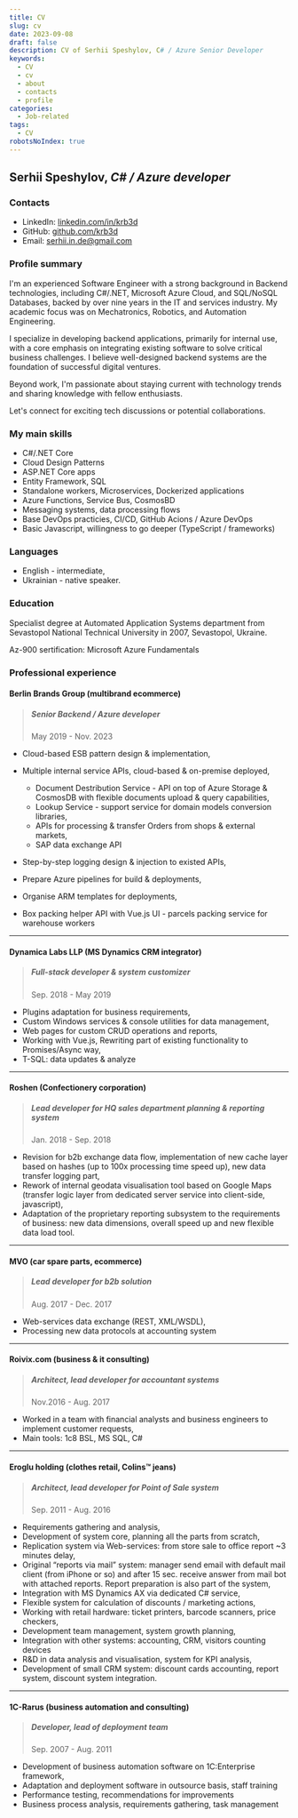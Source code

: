 ```yaml
---
title: CV
slug: cv
date: 2023-09-08
draft: false
description: CV of Serhii Speshylov, C# / Azure Senior Developer
keywords:
  - CV
  - cv
  - about
  - contacts
  - profile
categories:
  - Job-related
tags:
  - CV
robotsNoIndex: true
---
```


## Serhii Speshylov, _C# / Azure developer_

### Contacts

- LinkedIn: [linkedin.com/in/krb3d](https:\linkedin.com/in/krb3d)
- GitHub: [github.com/krb3d](https://github.com/krb3d)
- Email: [serhii.in.de@gmail.com](mailto:serhii.in.de@gmail.com)

### Profile summary

I'm an experienced Software Engineer with a strong background in Backend technologies, including C#/.NET, Microsoft Azure Cloud, and SQL/NoSQL Databases, backed by over nine years in the IT and services industry. My academic focus was on Mechatronics, Robotics, and Automation Engineering.

I specialize in developing backend applications, primarily for internal use, with a core emphasis on integrating existing software to solve critical business challenges. I believe well-designed backend systems are the foundation of successful digital ventures.

Beyond work, I'm passionate about staying current with technology trends and sharing knowledge with fellow enthusiasts.

Let's connect for exciting tech discussions or potential collaborations.

### My main skills

- C#/.NET Core
- Cloud Design Patterns
- ASP.NET Core apps
- Entity Framework, SQL
- Standalone workers, Microservices, Dockerized applications
- Azure Functions, Service Bus, CosmosBD
- Messaging systems, data processing flows
- Base DevOps practicies, CI/CD, GitHub Acions / Azure DevOps
- Basic Javascript, willingness to go deeper (TypeScript / frameworks)

### Languages

- English - intermediate,
- Ukrainian - native speaker.

### Education

Specialist degree at Automated Application Systems department from Sevastopol National Technical University in 2007, Sevastopol, Ukraine.

Az-900 sertification: Microsoft Azure Fundamentals

### Professional experience

#### Berlin Brands Group (multibrand ecommerce)

> ##### Senior Backend / Azure developer
>
> May 2019 - Nov. 2023

- Cloud-based ESB pattern design & implementation,
- Multiple internal service APIs, cloud-based & on-premise deployed,

  - Document Destribution Service - API on top of Azure Storage & CosmosDB with flexible documents upload & query capabilities,
  - Lookup Service - support service for domain models conversion libraries,
  - APIs for processing & transfer Orders from shops & external markets,
  - SAP data exchange API

- Step-by-step logging design & injection to existed APIs,
- Prepare Azure pipelines for build & deployments,
- Organise ARM templates for deployments,
- Box packing helper API with Vue.js UI - parcels packing service for warehouse workers

---

#### Dynamica Labs LLP (MS Dynamics CRM integrator)

> ##### Full-stack developer & system customizer
>
> Sep. 2018 - May 2019

- Plugins adaptation for business requirements,
- Custom Windows services & console utilities for data management,
- Web pages for custom CRUD operations and reports,
- Working with Vue.js, Rewriting part of existing functionality to Promises/Async way,
- T-SQL: data updates & analyze

---

#### Roshen (Confectionery corporation)

> ##### Lead developer for HQ sales department planning & reporting system
>
> Jan. 2018 - Sep. 2018

- Revision for b2b exchange data flow, implementation of new cache layer based on hashes (up to 100x processing time speed up), new data transfer logging part,
- Rework of internal geodata visualisation tool based on Google Maps (transfer logic layer from dedicated server service into client-side, javascript),
- Adaptation of the proprietary reporting subsystem to the requirements of business: new data dimensions, overall speed up and new flexible data load tool.

---

#### MVO (car spare parts, ecommerce)

> ##### Lead developer for b2b solution
>
> Aug. 2017 - Dec. 2017

- Web-services data exchange (REST, XML/WSDL),
- Processing new data protocols at accounting system

---

#### Roivix.com (business & it consulting)

> ##### Architect, lead developer for accountant systems
>
> Nov.2016 - Aug. 2017

- Worked in a team with financial analysts and business engineers to implement customer requests,
- Main tools: 1c8 BSL, MS SQL, C#

---

#### Eroglu holding (clothes retail, Colins™ jeans)

> ##### Architect, lead developer for Point of Sale system
>
> Sep. 2011 - Aug. 2016

- Requirements gathering and analysis,
- Development of system core, planning all the parts from scratch,
- Replication system via Web-services: from store sale to office report ~3 minutes delay,
- Original “reports via mail” system: manager send email with default mail client (from iPhone or so) and after 15 sec. receive answer from mail bot with attached reports. Report preparation is also part of the system,
- Integration with MS Dynamics AX via dedicated C# service,
- Flexible system for calculation of discounts / marketing actions,
- Working with retail hardware: ticket printers, barcode scanners, price checkers,
- Development team management, system growth planning,
- Integration with other systems: accounting, CRM, visitors counting devices
- R&D in data analysis and visualisation, system for KPI analysis,
- Development of small CRM system: discount cards accounting, report system, discount system integration.

---

#### 1C-Rarus (business automation and consulting)

> ##### Developer, lead of deployment team
>
> Sep. 2007 - Aug. 2011

- Development of business automation software on 1C:Enterprise framework,
- Adaptation and deployment software in outsource basis, staff training
- Performance testing, recommendations for improvements
- Business process analysis, requirements gathering, task management
